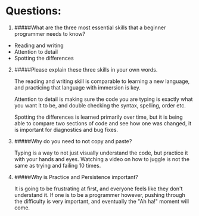 # Questions:

1. #####What are the three most essential skills that a beginner programmer 
needs to know?
  * Reading and writing
  * Attention to detail
  * Spotting the differences

2. #####Please explain these three skills in your own words.
    
    The reading and writing skill is comparable to learning a new language,
    and practicing that language with immersion is key.
    
    Attention to detail is making sure the code you are typing is
    exactly what you want it to be, and double checking the syntax,
    spelling, order etc.
    
    Spotting the differences is learned primarily over time, but it is
    being able to compare two sections of code and see how one was
    changed, it is important for diagnostics and bug fixes.
    
3. #####Why do you need to not copy and paste?
    
    Typing is a way to not just visually understand the code, but practice
    it with your hands and eyes. Watching a video on how to juggle is
    not the same as trying and failing 10 times.

4. #####Why is Practice and Persistence important?
    
    It is going to be frustrating at first, and everyone feels like they
    don't understand it. If one is to be a programmer however, pushing 
    through the difficulty is very important, and eventually the "Ah ha!"
    moment will come. 
